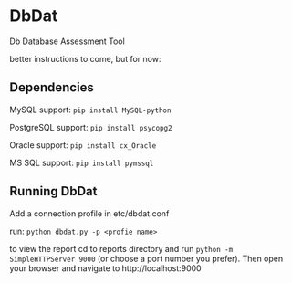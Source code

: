 # DbDat
Db Database Assessment Tool

better instructions to come, but for now:

## Dependencies
MySQL support: `pip install MySQL-python`

PostgreSQL support: `pip install psycopg2`

Oracle support: `pip install cx_Oracle`

MS SQL support: `pip install pymssql`

## Running DbDat

Add a connection profile in etc/dbdat.conf

run: `python dbdat.py -p <profie name>`

to view the report cd to reports directory and run `python -m SimpleHTTPServer 9000` (or choose a port number you prefer). Then open your browser and navigate to http://localhost:9000
